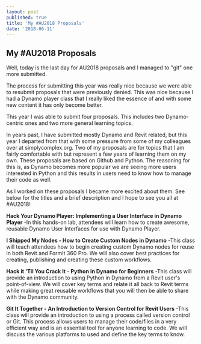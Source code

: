 ```yaml
---
layout: post
published: true
title: 'My #AU2018 Proposals'
date: '2018-06-11'
---
```

## My #AU2018 Proposals

Well, today is the last day for AU2018 proposals and I managed to "git" one more submitted.

The process for submitting this year was really nice because we were able to resubmit proposals that were previously denied. This was nice because I had a Dynamo player class that I really liked the essence of and with some new content it has only become better. 

This year I was able to submit four proposals. This includes two Dynamo-centric ones and two more general learning topics.

In years past, I have submitted mostly Dynamo and Revit related, but this year I departed from that with some pressure from some of my colleagues over at simplycomplex.org. Two of my proposals are for topics that I am fairly comfortable with but represent a few years of learning them on my own. These proposals are based on Github and Python. The reasoning for this is, as Dynamo becomes more popular we are seeing more users interested in Python and this results in users need to know how to manage their code as well.

As I worked on these proposals I became more excited about them. See below for the titles and a brief description and I hope to see you all at #AU2018!

**Hack Your Dynamo Player: Implementing a User Interface in Dynamo Player**
-In this hands-on lab, attendees will learn how to create awesome, reusable Dynamo User Interfaces for use with Dynamo Player.

**I Shipped My Nodes - How to Create Custom Nodes in Dynamo**
-This class will teach attendees how to begin creating custom Dynamo nodes for reuse in both Revit and FormIt 360 Pro. We will also cover best practices for creating, publishing and creating these custom workflows.

**Hack it 'Til You Crack It - Python in Dynamo for Beginners**
-This class will provide an introduction to using Python in Dynamo from a Revit user's point-of-view. We will cover key terms and relate it all back to Revit terms while making great reusable workflows that you will then be able to share with the Dynamo community.

**Git It Together - An Introduction to Version Control for Revit Users**
-This class will provide an introduction to using a process called version control or Git. This process allows users to manage their code/files in a very efficient way and is an essential tool for anyone learning to code. We will discuss the various platforms to used and define the key terms to know.
